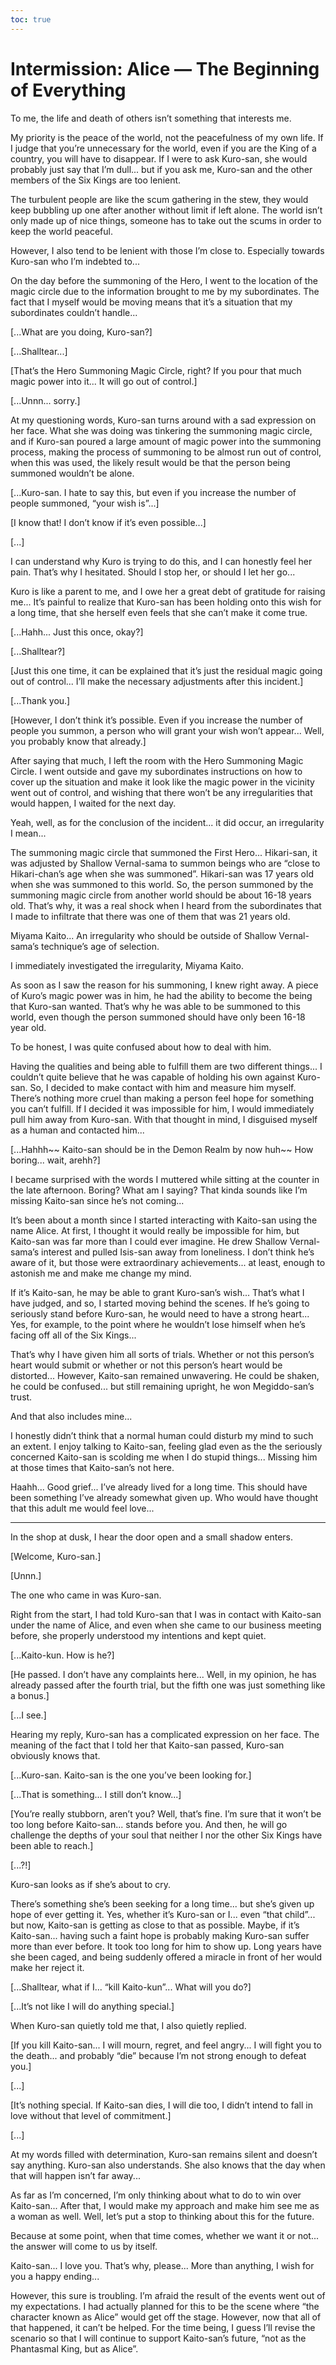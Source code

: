 ```yaml
---
toc: true
---
```


# Intermission: Alice — The Beginning of Everything

To me, the life and death of others isn’t something that interests me.

My priority is the peace of the world, not the peacefulness of my own life. If I
judge that you’re unnecessary for the world, even if you are the King of a
country, you will have to disappear. If I were to ask Kuro-san, she would
probably just say that I’m dull... but if you ask me, Kuro-san and the other
members of the Six Kings are too lenient.

The turbulent people are like the scum gathering in the stew, they would keep
bubbling up one after another without limit if left alone. The world isn’t only
made up of nice things, someone has to take out the scums in order to keep the
world peaceful.

However, I also tend to be lenient with those I’m close to. Especially towards
Kuro-san who I’m indebted to...

On the day before the summoning of the Hero, I went to the location of the magic
circle due to the information brought to me by my subordinates. The fact that I
myself would be moving means that it’s a situation that my subordinates couldn’t
handle...

[...What are you doing, Kuro-san?]

[...Shalltear...]

[That’s the Hero Summoning Magic Circle, right? If you pour that much magic
power into it... It will go out of control.]

[...Unnn... sorry.]

At my questioning words, Kuro-san turns around with a sad expression on her
face. What she was doing was tinkering the summoning magic circle, and if
Kuro-san poured a large amount of magic power into the summoning process, making
the process of summoning to be almost run out of control, when this was used,
the likely result would be that the person being summoned wouldn’t be alone.

[...Kuro-san. I hate to say this, but even if you increase the number of people
summoned, “your wish is”...]

[I know that! I don’t know if it’s even possible...]

[...]

I can understand why Kuro is trying to do this, and I can honestly feel her
pain. That’s why I hesitated. Should I stop her, or should I let her go...

Kuro is like a parent to me, and I owe her a great debt of gratitude for raising
me... It’s painful to realize that Kuro-san has been holding onto this wish for
a long time, that she herself even feels that she can’t make it come true.

[...Hahh... Just this once, okay?]

[...Shalltear?]

[Just this one time, it can be explained that it’s just the residual magic going
out of control... I’ll make the necessary adjustments after this incident.]

[...Thank you.]

[However, I don’t think it’s possible. Even if you increase the number of people
you summon, a person who will grant your wish won’t appear... Well, you probably
know that already.]

After saying that much, I left the room with the Hero Summoning Magic Circle. I
went outside and gave my subordinates instructions on how to cover up the
situation and make it look like the magic power in the vicinity went out of
control, and wishing that there won’t be any irregularities that would happen, I
waited for the next day.

Yeah, well, as for the conclusion of the incident... it did occur, an
irregularity I mean...

The summoning magic circle that summoned the First Hero... Hikari-san, it was
adjusted by Shallow Vernal-sama to summon beings who are “close to Hikari-chan’s
age when she was summoned”. Hikari-san was 17 years old when she was summoned to
this world. So, the person summoned by the summoning magic circle from another
world should be about 16-18 years old. That’s why, it was a real shock when I
heard from the subordinates that I made to infiltrate that there was one of them
that was 21 years old.

Miyama Kaito... An irregularity who should be outside of Shallow Vernal-sama’s
technique’s age of selection.

I immediately investigated the irregularity, Miyama Kaito.

As soon as I saw the reason for his summoning, I knew right away. A piece of
Kuro’s magic power was in him, he had the ability to become the being that
Kuro-san wanted. That’s why he was able to be summoned to this world, even
though the person summoned should have only been 16-18 year old.

To be honest, I was quite confused about how to deal with him.

Having the qualities and being able to fulfill them are two different things...
I couldn’t quite believe that he was capable of holding his own against
Kuro-san. So, I decided to make contact with him and measure him myself. There’s
nothing more cruel than making a person feel hope for something you can’t
fulfill. If I decided it was impossible for him, I would immediately pull him
away from Kuro-san. With that thought in mind, I disguised myself as a human and
contacted him...

[...Hahhh\~\~ Kaito-san should be in the Demon Realm by now huh\~\~ How
boring... wait, arehh?]

I became surprised with the words I muttered while sitting at the counter in the
late afternoon. Boring? What am I saying? That kinda sounds like I’m missing
Kaito-san since he’s not coming...

It’s been about a month since I started interacting with Kaito-san using the
name Alice. At first, I thought it would really be impossible for him, but
Kaito-san was far more than I could ever imagine. He drew Shallow Vernal-sama’s
interest and pulled Isis-san away from loneliness. I don’t think he’s aware of
it, but those were extraordinary achievements... at least, enough to astonish me
and make me change my mind.

If it’s Kaito-san, he may be able to grant Kuro-san’s wish... That’s what I have
judged, and so, I started moving behind the scenes. If he’s going to seriously
stand before Kuro-san, he would need to have a strong heart... Yes, for example,
to the point where he wouldn’t lose himself when he’s facing off all of the Six
Kings...

That’s why I have given him all sorts of trials. Whether or not this person’s
heart would submit or whether or not this person’s heart would be distorted...
However, Kaito-san remained unwavering. He could be shaken, he could be
confused... but still remaining upright, he won Megiddo-san’s trust.

And that also includes mine...

I honestly didn’t think that a normal human could disturb my mind to such an
extent. I enjoy talking to Kaito-san, feeling glad even as the the seriously
concerned Kaito-san is scolding me when I do stupid things... Missing him at
those times that Kaito-san’s not here.

Haahh... Good grief... I’ve already lived for a long time. This should have been
something I’ve already somewhat given up. Who would have thought that this adult
me would feel love...

---

In the shop at dusk, I hear the door open and a small shadow enters.

[Welcome, Kuro-san.]

[Unnn.]

The one who came in was Kuro-san.

Right from the start, I had told Kuro-san that I was in contact with Kaito-san
under the name of Alice, and even when she came to our business meeting before,
she properly understood my intentions and kept quiet.

[...Kaito-kun. How is he?]

[He passed. I don’t have any complaints here... Well, in my opinion, he has
already passed after the fourth trial, but the fifth one was just something like
a bonus.]

[...I see.]

Hearing my reply, Kuro-san has a complicated expression on her face. The meaning
of the fact that I told her that Kaito-san passed, Kuro-san obviously knows
that.

[...Kuro-san. Kaito-san is the one you’ve been looking for.]

[...That is something... I still don’t know...]

[You’re really stubborn, aren’t you? Well, that’s fine. I’m sure that it won’t
be too long before Kaito-san... stands before you. And then, he will go
challenge the depths of your soul that neither I nor the other Six Kings have
been able to reach.]

[...?!]

Kuro-san looks as if she’s about to cry.

There’s something she’s been seeking for a long time... but she’s given up hope
of ever getting it. Yes, whether it’s Kuro-san or I... even “that child”... but
now, Kaito-san is getting as close to that as possible. Maybe, if it’s
Kaito-san... having such a faint hope is probably making Kuro-san suffer more
than ever before. It took too long for him to show up. Long years have she been
caged, and being suddenly offered a miracle in front of her would make her
reject it.

[...Shalltear, what if I... “kill Kaito-kun”... What will you do?]

[...It’s not like I will do anything special.]

When Kuro-san quietly told me that, I also quietly replied.

[If you kill Kaito-san... I will mourn, regret, and feel angry... I will fight
you to the death... and probably “die” because I’m not strong enough to defeat
you.]

[...]

[It’s nothing special. If Kaito-san dies, I will die too, I didn’t intend to
fall in love without that level of commitment.]

[...]

At my words filled with determination, Kuro-san remains silent and doesn’t say
anything. Kuro-san also understands. She also knows that the day when that will
happen isn’t far away...

As far as I’m concerned, I’m only thinking about what to do to win over
Kaito-san... After that, I would make my approach and make him see me as a woman
as well. Well, let’s put a stop to thinking about this for the future.

Because at some point, when that time comes, whether we want it or not... the
answer will come to us by itself.

Kaito-san... I love you. That’s why, please... More than anything, I wish for
you a happy ending...

However, this sure is troubling. I’m afraid the result of the events went out of
my expectations. I had actually planned for this to be the scene where “the
character known as Alice” would get off the stage. However, now that all of that
happened, it can’t be helped. For the time being, I guess I’ll revise the
scenario so that I will continue to support Kaito-san’s future, “not as the
Phantasmal King, but as Alice”.
